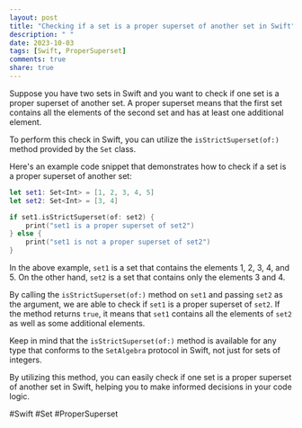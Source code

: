 ```yaml
---
layout: post
title: "Checking if a set is a proper superset of another set in Swift"
description: " "
date: 2023-10-03
tags: [Swift, ProperSuperset]
comments: true
share: true
---
```


Suppose you have two sets in Swift and you want to check if one set is a proper superset of another set. A proper superset means that the first set contains all the elements of the second set and has at least one additional element.

To perform this check in Swift, you can utilize the `isStrictSuperset(of:)` method provided by the `Set` class.

Here's an example code snippet that demonstrates how to check if a set is a proper superset of another set:

```swift
let set1: Set<Int> = [1, 2, 3, 4, 5]
let set2: Set<Int> = [3, 4]

if set1.isStrictSuperset(of: set2) {
    print("set1 is a proper superset of set2")
} else {
    print("set1 is not a proper superset of set2")
}
```

In the above example, `set1` is a set that contains the elements 1, 2, 3, 4, and 5. On the other hand, `set2` is a set that contains only the elements 3 and 4.

By calling the `isStrictSuperset(of:)` method on `set1` and passing `set2` as the argument, we are able to check if `set1` is a proper superset of `set2`. If the method returns `true`, it means that `set1` contains all the elements of `set2` as well as some additional elements.

Keep in mind that the `isStrictSuperset(of:)` method is available for any type that conforms to the `SetAlgebra` protocol in Swift, not just for sets of integers.

By utilizing this method, you can easily check if one set is a proper superset of another set in Swift, helping you to make informed decisions in your code logic.

#Swift #Set #ProperSuperset